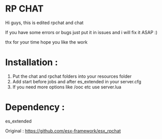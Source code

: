 # RP CHAT 

Hi guys, this is edited rpchat and chat

If you have some errors or bugs just put it in issues and i will fix it ASAP :) 

thx for your time hope you like the work

# Installation :

 1. Put the chat and rpchat folders into your resources folder
 2. Add start before jobs and after es_extended in your server.cfg
 3. If you need more options like /ooc etc use server.lua

# Dependency : 
  es_extended


Original : https://github.com/esx-framework/esx_rpchat
